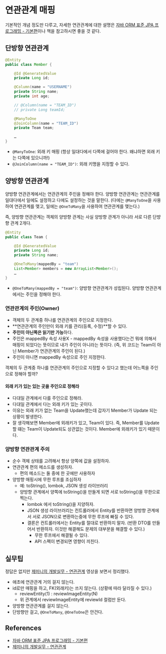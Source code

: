 # 연관관계 매핑

기본적인 개념 정도만 다루고, 자세한 연관관계에 대한 설명은 [자바 ORM 표준 JPA 프로그래밍 - 기본편](https://www.inflearn.com/course/ORM-JPA-Basic/dashboard)이나 책을 참고하시면 좋을 것 같다.

## 단방향 연관관계

```java
@Entity
public class Member {

    @Id @GeneratedValue
    private Long id;

    @Column(name = "USERNAME")
    private String name;
    private int age;

    // @Column(name = "TEAM_ID")
    // private Long teamId;

    @ManyToOne
    @JoinColumn(name = "TEAM_ID")
    private Team team;

    …
}
```

- `@ManyToOne`: 외래 키 매핑 (항상 일대다에서 다쪽에 걸어야 한다. 왜냐하면 외래 키는 다쪽에 있으니까!)
- `@JoinColumn(name = "TEAM_ID")`: 외래 키명을 지정할 수 있다.

## 양방향 연관관계

양방향 연관관계에서는 연관관계의 주인을 정해야 한다. 양방향 연관관계는 연관관계를 일대다에서 일에도 설정하고 다에도 설정하는 것을 말한다. (다에는 `@ManyToOne`을 사용하여 연관관계를 맺고, 일에는 `@OneToMany`을 사용하여 연관관계를 맺는다.)

즉, 양방향 연관관계는 객체의 양방향 관계는 사실 양방향 관계가 아니라 서로 다른 단뱡향 관계 2개다.

```java
@Entity
public class Team {

    @Id @GeneratedValue
    private Long id;
    private String name;

    @OneToMany(mappedBy = "team")
    List<Member> members = new ArrayList<Member>();
    …
}
```

- `@OneToMany(mappedBy = "team")`: 양방향 연관관계가 성립된다. 양방향 연관관계에서는 주인을 정해야 한다.

### 연관관계의 주인(Owner)

- 객체의 두 관계중 하나를 연관관계의 주인으로 지정한다.
- **연관관계의 주인만이 외래 키를 관리(등록, 수정)**할 수 있다.
- **주인이 아닌쪽은 읽기만 가능**하다.
- 주인은 mappedBy 속성 사용X - mappedBy 속성을 사용했다는건 뭐에 의해서 매핑이 되었다는 뜻이므로 내가 주인이 아니라는 뜻이다. (즉, 위 코드는 Team이 아닌 Member가 연관관계의 주인이 된다.)
- 주인이 아니면 mappedBy 속성으로 주인 지정한다.

객체의 두 관계중 하나를 연관관계의 주인으로 지정할 수 있다고 했는데 어느쪽을 주인으로 정해야 할까?

#### 외래 키가 있는 있는 곳을 주인으로 정해라

- 다대일 관계에서 다를 주인으로 정해라.
- 다대일 관계에서 다는 외래 키가 있는 곳이다.
- 이유는 외래 키가 없는 Team을 Update했는데 갑자기 Member가 Update 되는 상황이 발생한다.
- 잘 생각해보면 Member에 외래키가 있고, Team이 있다. 즉, Member를 Update할 떄는 Team이 Update되도 상관없는 것이다. Member에 외래키가 있기 때문이다.

### 양방향 연관관계 주의

- 순수 객체 상태를 고려해서 항상 양쪽에 값을 설정하자.
- 연관관계 편의 메소드를 생성하자.
  - 편의 메소드는 둘 중에 한 곳에만 사용하자
- 양방향 매핑시에 무한 루프를 조심하자
  - 예: toString(), lombok, JSON 생성 라이브러리
  - 양방향 관계에서 양쪽에 toString()을 만들게 되면 서로 toString()을 무한으로 찍는다.
    - lombok 에서 toString()을 지양하자.
    - JSON 생성 라이브러리는 컨트롤러에서 Entity를 반환하면 양방향 관계에서 서로 JSON으로 변환하는중에 무한 루프에 빠질 수 있다.
    - 결론은 컨트롤러에서는 Entity를 절대로 반환하지 말자. (반환 DTO를 만들어서 반환하자. 이것만 해결해도 문제의 대부분을 해결할 수 있다.)
      - 무한 루프에서 해결될 수 있다.
      - API 스펙이 변경되면 영향이 끼친다.

## 실무팁

정답은 없지만 [제미니의 개발실무 - 연관관계](https://www.youtube.com/watch?v=vgNHW_nb2mg&t=180s) 영상을 보면서 정리했다.

- 애초에 연관관계 거의 걸지 않는다.
- id로만 매핑을 하고, FK(외래키)는 쓰지 않는다. (상황에 따라 달라질 수 있다.)
  - reviewEntity(1) : reviewImageEntity(N)
  - 위 관계에서 reviewImageEntity에 reviewId 컬럼만 둔다.
- 양방향 연관관계를 걸지 않는다.
- 단방향만 걸고, `@OneToMany`, `@OneToOne`은 안건다.

## References

- [자바 ORM 표준 JPA 프로그래밍 - 기본편](https://www.inflearn.com/course/ORM-JPA-Basic/dashboard)
- [제미니의 개발실무 - 연관관계](https://www.youtube.com/watch?v=vgNHW_nb2mg&t=180s)
